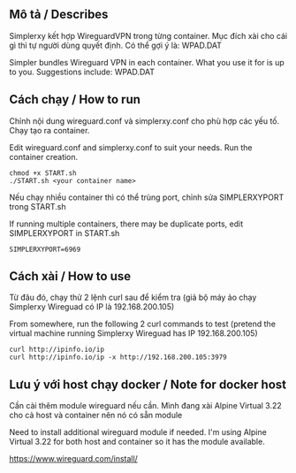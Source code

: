 ## Mô tả / Describes
Simplerxy kết hợp WireguardVPN trong từng container. Mục đích xài cho cái gì thì tự người dùng quyết định. Có thể gợi ý là: WPAD.DAT

Simpler bundles Wireguard VPN in each container. What you use it for is up to you. Suggestions include: WPAD.DAT

## Cách chạy / How to run
Chỉnh nội dung wireguard.conf và simplerxy.conf cho phù hợp các yếu tố. Chạy tạo ra container.

Edit wireguard.conf and simplerxy.conf to suit your needs. Run the container creation.
```
chmod +x START.sh
./START.sh <your container name>
```
Nếu chạy nhiều container thì có thể trùng port, chỉnh sửa SIMPLERXYPORT trong START.sh

If running multiple containers, there may be duplicate ports, edit SIMPLERXYPORT in START.sh
```
SIMPLERXYPORT=6969
```

## Cách xài / How to use
Từ đâu đó, chạy thử 2 lệnh curl sau để kiểm tra (giả bộ máy ảo chạy Simplerxy Wireguad có IP là 192.168.200.105)

From somewhere, run the following 2 curl commands to test (pretend the virtual machine running Simplerxy Wireguad has IP 192.168.200.105)

```
curl http://ipinfo.io/ip
curl http://ipinfo.io/ip -x http://192.168.200.105:3979
```
## Lưu ý với host chạy docker / Note for docker host
Cần cài thêm module wireguard nếu cần. Mình đang xài Alpine Virtual 3.22 cho cả host và container nên nó có sẵn module

Need to install additional wireguard module if needed. I'm using Alpine Virtual 3.22 for both host and container so it has the module available.

https://www.wireguard.com/install/
